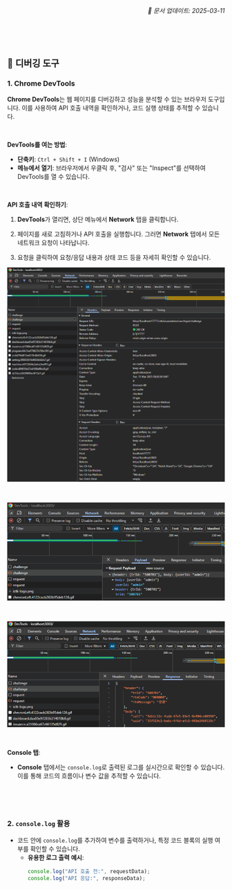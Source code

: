 ###### <div style="text-align: right;">📅 문서 업데이트: 2025-03-11</div>

<br><br>

## 📌 디버깅 도구

### **1. Chrome DevTools**  
   **Chrome DevTools**는 웹 페이지를 디버깅하고 성능을 분석할 수 있는 브라우저 도구입니다. 이를 사용하여 API 호출 내역을 확인하거나, 코드 실행 상태를 추적할 수 있습니다.

<br>

   **DevTools를 여는 방법**:

   - **단축키**: `Ctrl + Shift + I` (Windows)
   - **메뉴에서 열기**: 브라우저에서 우클릭 후, "검사" 또는 "Inspect"를 선택하여 DevTools를 열 수 있습니다.

<br>

   **API 호출 내역 확인하기**:

   1. **DevTools**가 열리면, 상단 메뉴에서 **Network** 탭을 클릭합니다.

   2. 페이지를 새로 고침하거나 API 호출을 실행합니다. 그러면 **Network** 탭에서 모든 네트워크 요청이 나타납니다.

   3. 요청을 클릭하여 요청/응답 내용과 상태 코드 등을 자세히 확인할 수 있습니다.

   ![alt text](./devtools-network-headers.png)

   <br>

   ![alt text](./devtools-network-payload.png)

   <br>

   ![alt text](./devtools-network-response.png)
   
<br>

   **Console 탭**:

   - **Console** 탭에서는 `console.log`로 출력된 로그를 실시간으로 확인할 수 있습니다. 이를 통해 코드의 흐름이나 변수 값을 추적할 수 있습니다.


<br><br><br>

### **2. `console.log` 활용**
   - 코드 안에 `console.log`를 추가하여 변수를 출력하거나, 특정 코드 블록의 실행 여부를 확인할 수 있습니다.
     - **유용한 로그 출력 예시**:
       ```javascript
       console.log("API 호출 전:", requestData);
       console.log("API 응답:", responseData);
       ```

